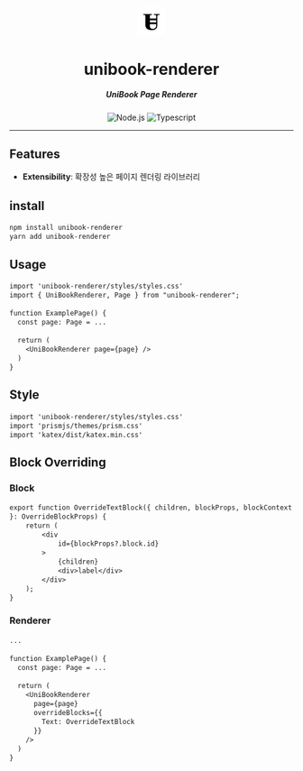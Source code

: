 <p align="center">
  <img src="./assets/logo.png" width="10%" alt="Unibook" />
</p>
<h1 align="center">unibook-renderer</h1>
<h5 align="center">UniBook Page Renderer</h5>
<p align="center">
  <img alt="Node.js" src="https://img.shields.io/npm/v/unibook-renderer"/>
  <img alt="Typescript" src="https://img.shields.io/badge/Language-Typescript-blue?logo=typescript"/>
</p>

---
## Features
* **Extensibility**: 확장성 높은 페이지 렌더링 라이브러리

## install

```
npm install unibook-renderer
yarn add unibook-renderer
```

## Usage

```tsx
import 'unibook-renderer/styles/styles.css'
import { UniBookRenderer, Page } from "unibook-renderer";

function ExamplePage() {
  const page: Page = ...

  return (
    <UniBookRenderer page={page} />
  )
}
```

## Style

```tsx
import 'unibook-renderer/styles/styles.css'
import 'prismjs/themes/prism.css'
import 'katex/dist/katex.min.css'
```

## Block Overriding

### Block

```tsx
export function OverrideTextBlock({ children, blockProps, blockContext }: OverrideBlockProps) {
    return (
        <div
            id={blockProps?.block.id}
        >
            {children}
            <div>label</div>
        </div>
    );
}
```

### Renderer

```tsx
...

function ExamplePage() {
  const page: Page = ...

  return (
    <UniBookRenderer
      page={page}
      overrideBlocks={{
        Text: OverrideTextBlock
      }}
    />
  )
}
```
